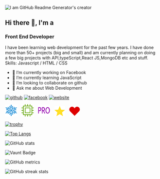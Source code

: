 ![I am GitHub Readme Generator's creator](https://scontent.fdac3-2.fna.fbcdn.net/v/t39.30808-6/470142649_1150958969801661_7263782952659802101_n.png?stp=dst-png_s960x960&_nc_cat=101&ccb=1-7&_nc_sid=cc71e4&_nc_eui2=AeHXHHY83A3hueM-wh8wSShSEbLnsO20lfARsuew7bSV8J0nD7EX47i9rgbg3wXSsyiKBaUh94W0UBfdpJFTqfUP&_nc_ohc=LguEw8crkgUQ7kNvgFAC-Ms&_nc_zt=23&_nc_ht=scontent.fdac3-2.fna&_nc_gid=AdXBRvcXndMZk7n3dDg8k53&oh=00_AYBl86W7F6qD9JWy6ObNfWqoTIHVXYPjrOWv4z05vp39WQ&oe=67641666)

## Hi there 👋, I'm a
### Front End Developer

I have been learning web development for the past few years. I have done more than 50+ projects (big and small) and am currently planning on doing a few big projects with API,typeScript,React JS,MongoDB etc and stuff.
Skills: Javascript / HTML / CSS

- 🔭 I’m currently working on Facebook 
- 🌱 I’m currently learning JavaScript 
- 👯 I’m looking to collaborate on github 
- 💬 Ask me about Web Development 


[<img src='https://cdn.jsdelivr.net/npm/simple-icons@3.0.1/icons/github.svg' alt='github' height='40'>](https://github.com/joynul24)  [<img src='https://cdn.jsdelivr.net/npm/simple-icons@3.0.1/icons/facebook.svg' alt='facebook' height='40'>](https://www.facebook.com/https://www.facebook.com/ma.joynul?mibextid=ZbWKwL)  [<img src='https://cdn.jsdelivr.net/npm/simple-icons@3.0.1/icons/icloud.svg' alt='website' height='40'>](https://web.facebook.com/ma.joynul)  

<a href='https://archiveprogram.github.com/'><img src='https://raw.githubusercontent.com/acervenky/animated-github-badges/master/assets/acbadge.gif' width='40' height='40'></a> <a href='https://docs.github.com/en/developers'><img src='https://raw.githubusercontent.com/acervenky/animated-github-badges/master/assets/devbadge.gif' width='40' height='40'></a> <a href='https://github.com/pricing'><img src='https://raw.githubusercontent.com/acervenky/animated-github-badges/master/assets/pro.gif' width='40' height='40'></a> <a href='https://stars.github.com/'><img src='https://raw.githubusercontent.com/acervenky/animated-github-badges/master/assets/starbadge.gif' width='35' height='35'></a> <a href='https://docs.github.com/en/github/supporting-the-open-source-community-with-github-sponsors'><img src='https://raw.githubusercontent.com/acervenky/animated-github-badges/master/assets/sponsorbadge.gif' width='35' height='35'></a> 

[![trophy](https://github-profile-trophy.vercel.app/?username=joynul24)](https://github.com/ryo-ma/github-profile-trophy)

[![Top Langs](https://github-readme-stats.vercel.app/api/top-langs/?username=joynul24)](https://github.com/anuraghazra/github-readme-stats)

![GitHub stats](https://github-readme-stats.vercel.app/api?username=joynul24&show_icons=true)  

![Vaunt Badge](https://api.vaunt.dev/v1/github/entities/joynul24/contributions?format=svg&private=false)  

![GitHub metrics](https://metrics.lecoq.io/joynul24)  

![GitHub streak stats](https://streak-stats.demolab.com/?user=joynul24)  

